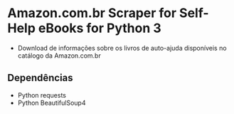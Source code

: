 # Amazon.com.br Scraper for Self-Help eBooks for Python 3

- Download de informações sobre os livros de auto-ajuda disponíveis no catálogo
da Amazon.com.br

## Dependências

- Python requests
- Python BeautifulSoup4
